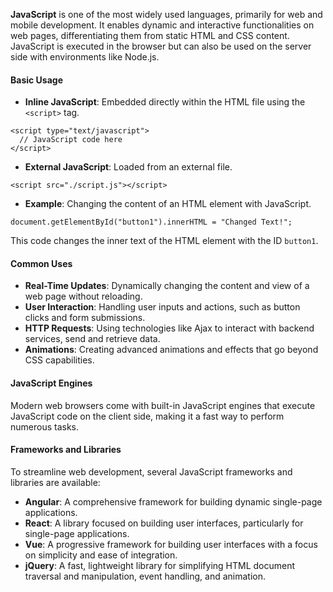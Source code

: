 **JavaScript** is one of the most widely used languages, primarily for web and mobile development. It enables dynamic and interactive functionalities on web pages, differentiating them from static HTML and CSS content. JavaScript is executed in the browser but can also be used on the server side with environments like Node.js.


#### Basic Usage
- **Inline JavaScript**: Embedded directly within the HTML file using the `<script>` tag.
```
<script type="text/javascript">
  // JavaScript code here
</script>
```
- **External JavaScript**: Loaded from an external file.
```
<script src="./script.js"></script>
```
- **Example**: Changing the content of an HTML element with JavaScript.
```
document.getElementById("button1").innerHTML = "Changed Text!";
```
This code changes the inner text of the HTML element with the ID `button1`.


#### Common Uses
- **Real-Time Updates**: Dynamically changing the content and view of a web page without reloading.
- **User Interaction**: Handling user inputs and actions, such as button clicks and form submissions.
- **HTTP Requests**: Using technologies like Ajax to interact with backend services, send and retrieve data.
- **Animations**: Creating advanced animations and effects that go beyond CSS capabilities.


#### JavaScript Engines
Modern web browsers come with built-in JavaScript engines that execute JavaScript code on the client side, making it a fast way to perform numerous tasks.



#### Frameworks and Libraries
To streamline web development, several JavaScript frameworks and libraries are available:
- **Angular**: A comprehensive framework for building dynamic single-page applications.
- **React**: A library focused on building user interfaces, particularly for single-page applications.
- **Vue**: A progressive framework for building user interfaces with a focus on simplicity and ease of integration.
- **jQuery**: A fast, lightweight library for simplifying HTML document traversal and manipulation, event handling, and animation.